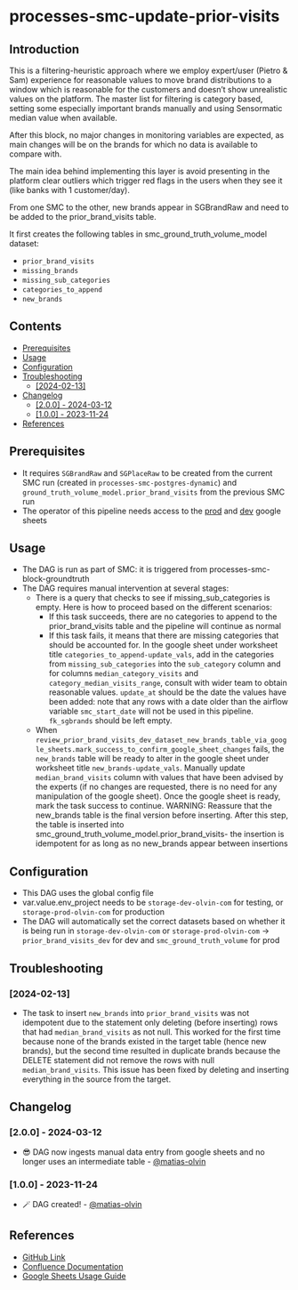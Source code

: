 # processes-smc-update-prior-visits

## Introduction

This is a filtering-heuristic approach where we employ expert/user (Pietro & Sam) experience for reasonable values to move brand distributions to a window which is reasonable for the customers and doesn’t show unrealistic values on the platform. The master list for filtering is category based, setting some especially important brands manually and using Sensormatic median value when available.

After this block, no major changes in monitoring variables are expected, as main changes will be on the brands for which no data is available to compare with.

The main idea behind implementing this layer is avoid presenting in the platform clear outliers which trigger red flags in the users when they see it (like banks with 1 customer/day).

From one SMC to the other, new brands appear in SGBrandRaw and need to be added to the prior_brand_visits table.

It first creates the following tables in smc_ground_truth_volume_model dataset:
- `prior_brand_visits`
- `missing_brands`
- `missing_sub_categories`
- `categories_to_append`
- `new_brands`

## Contents
  - [Prerequisites](#prerequisites)
  - [Usage](#usage)
  - [Configuration](#configuration)
  - [Troubleshooting](#troubleshooting)
    - [\[2024-02-13\]](#2024-02-13)
  - [Changelog](#changelog)
    - [\[2.0.0\] - 2024-03-12](#200---2024-03-12)
    - [\[1.0.0\] - 2023-11-24](#100---2023-11-24)
  - [References](#references)

## Prerequisites
- It requires `SGBrandRaw` and `SGPlaceRaw` to be created from the current SMC run (created in `processes-smc-postgres-dynamic`) and `ground_truth_volume_model.prior_brand_visits` from the previous SMC run
- The operator of this pipeline needs access to the [prod](https://docs.google.com/spreadsheets/d/1lkruQBoANmNv3WMIVXZJXJEoki32NSfT_JSO8YJNcD4/edit#gid=831888214) and [dev](https://docs.google.com/spreadsheets/d/15EAEgvo1VQnh5a_AI_akXIx7aBpIAC64v89RQR3RNrc/edit#gid=583706899) google sheets

## Usage
- The DAG is run as part of SMC: it is triggered from processes-smc-block-groundtruth
- The DAG requires manual intervention at several stages:
  - There is a query that checks to see if missing_sub_categories is empty. Here is how to proceed based on the different scenarios:
    - If this task succeeds, there are no categories to append to the prior_brand_visits table and the pipeline will continue as normal
    - If this task fails, it means that there are missing categories that should be accounted for. In the google sheet under worksheet title `categories_to_append-update_vals`, add in the categories from `missing_sub_categories` into the `sub_category` column and for columns `median_category_visits` and `category_median_visits_range`, consult with wider team to obtain reasonable values. `update_at` should be the date the values have been added: note that any rows with a date older than the airflow variable `smc_start_date` will not be used in this pipeline. `fk_sgbrands` should be left empty.
  - When `review_prior_brand_visits_dev_dataset_new_brands_table_via_google_sheets.mark_success_to_confirm_google_sheet_changes` fails, the `new_brands` table will be ready to alter in the google sheet under worksheet title `new_brands-update_vals`. Manually update `median_brand_visits` column with values that have been advised by the experts (if no changes are requested, there is no need for any manipulation of the google sheet). Once the google sheet is ready, mark the task success to continue.
WARNING: Reassure that the new_brands table is the final version before inserting. After this step, the table is inserted into smc_ground_truth_volume_model.prior_brand_visits- the insertion is idempotent for as long as no new_brands appear between insertions

## Configuration
- This DAG uses the global config file
- var.value.env_project needs to be `storage-dev-olvin-com` for testing, or `storage-prod-olvin-com` for production
- The DAG will automatically set the correct datasets based on whether it is being run in `storage-dev-olvin-com` or `storage-prod-olvin-com` -> `prior_brand_visits_dev` for dev and `smc_ground_truth_volume` for prod

## Troubleshooting
### [2024-02-13]
- The task to insert `new_brands` into `prior_brand_visits` was not idempotent due to the statement only deleting (before inserting) rows that had `median_brand_visits` as not null. This worked for the first time because none of the brands existed in the target table (hence new brands), but the second time resulted in duplicate brands because the DELETE statement did not remove the rows with null `median_brand_visits`. This issue has been fixed by deleting and inserting everything in the source from the target.

## Changelog
<!-- start at 1.0.0 (x.y.z) small patches increase z, new features increase y, major changes increase x -->
### [2.0.0] - 2024-03-12
- :sunglasses: DAG now ingests manual data entry from google sheets and no longer uses an intermediate table - [@matias-olvin](https://github.com/matias-olvin)
### [1.0.0] - 2023-11-24
- :magic_wand: DAG created! - [@matias-olvin](https://github.com/matias-olvin)

## References
- [GitHub Link](https://github.com/olvin-com/airflow-dags/tree/main/dags/processes-smc-update-prior-visits)
- [Confluence Documentation](https://passby.atlassian.net/wiki/spaces/OLVIN/pages/2319122433/Block+D+Volume+adjust+from+prior+brand+visits)
- [Google Sheets Usage Guide](https://passby.atlassian.net/wiki/spaces/OLVIN/pages/2419785742/Google+Sheets+For+Manual+Interventions)